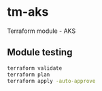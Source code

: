 # tm-aks
Terraform module - AKS

## Module testing

```bash
terraform validate
terraform plan
terraform apply -auto-approve
```

